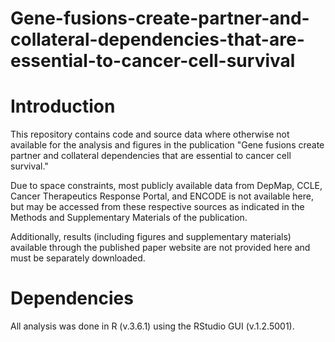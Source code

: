 # Gene-fusions-create-partner-and-collateral-dependencies-that-are-essential-to-cancer-cell-survival

# Introduction

This repository contains code and source data where otherwise not available for the analysis and figures in the publication "Gene fusions create partner and collateral dependencies that are essential to cancer cell survival."

Due to space constraints, most publicly available data from DepMap, CCLE, Cancer Therapeutics Response Portal, and ENCODE is not available here, but may be accessed from these respective sources as indicated in the Methods and Supplementary Materials of the publication. 

Additionally, results (including figures and supplementary materials) available through the published paper website are not provided here and must be separately downloaded.

# Dependencies

All analysis was done in R (v.3.6.1) using the RStudio GUI (v.1.2.5001).
